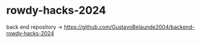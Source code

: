 # rowdy-hacks-2024

back end repository -> https://github.com/GustavoBelaunde2004/backend-rowdy-hacks-2024
